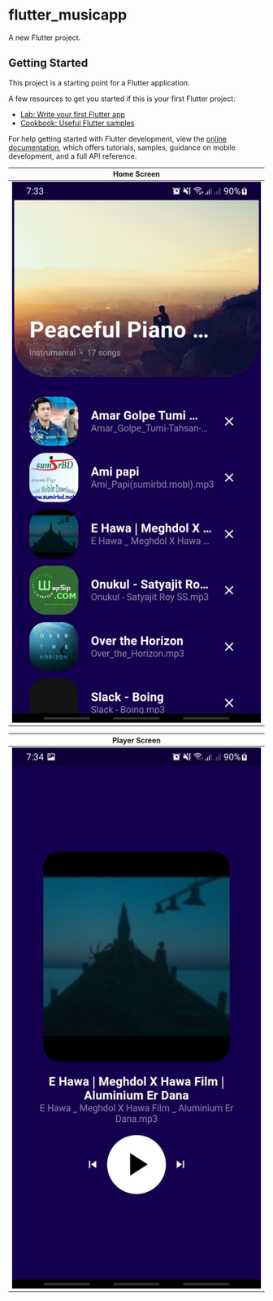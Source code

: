 # flutter_musicapp

A new Flutter project.

## Getting Started

This project is a starting point for a Flutter application.

A few resources to get you started if this is your first Flutter project:

- [Lab: Write your first Flutter app](https://docs.flutter.dev/get-started/codelab)
- [Cookbook: Useful Flutter samples](https://docs.flutter.dev/cookbook)

For help getting started with Flutter development, view the
[online documentation](https://docs.flutter.dev/), which offers tutorials,
samples, guidance on mobile development, and a full API reference.

| Home Screen |
| ----- |
| <img src="https://github.com/imsisojib/flutter_streamming_app/blob/master/screenshots/home_screen.jpg?raw=true" width="1024px"> |

| Player Screen |
| ----- |
| <img src="https://github.com/imsisojib/flutter_streamming_app/blob/master/screenshots/player_screen.jpg?raw=true" width="1024px"> |
